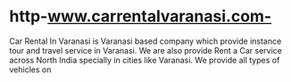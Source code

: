 # http-www.carrentalvaranasi.com-
Car Rental In Varanasi is Varanasi based company which provide instance tour and travel service in Varanasi. We are also provide Rent a Car service across North India specially in cities like Varanasi.  We provide all types of vehicles on 
